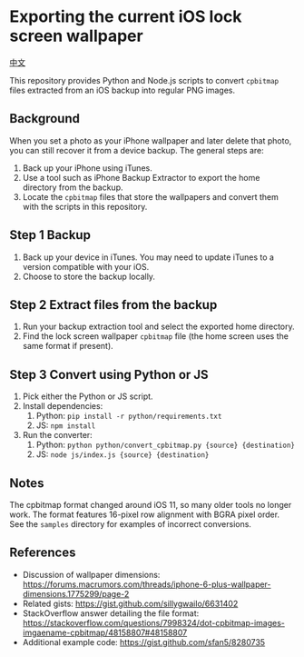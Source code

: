 # Exporting the current iOS lock screen wallpaper

[中文](README.md)

This repository provides Python and Node.js scripts to convert `cpbitmap` files
extracted from an iOS backup into regular PNG images.

## Background

When you set a photo as your iPhone wallpaper and later delete that photo, you
can still recover it from a device backup. The general steps are:

1. Back up your iPhone using iTunes.
2. Use a tool such as iPhone Backup Extractor to export the home directory
   from the backup.
3. Locate the `cpbitmap` files that store the wallpapers and convert them with
   the scripts in this repository.

## Step 1 Backup

1. Back up your device in iTunes. You may need to update iTunes to a version compatible with your iOS.
2. Choose to store the backup locally.

## Step 2 Extract files from the backup

1. Run your backup extraction tool and select the exported home directory.
2. Find the lock screen wallpaper `cpbitmap` file (the home screen uses the same
   format if present).

## Step 3 Convert using Python or JS

1. Pick either the Python or JS script.
2. Install dependencies:
   1. Python: `pip install -r python/requirements.txt`
   2. JS: `npm install`
3. Run the converter:
   1. Python: `python python/convert_cpbitmap.py {source} {destination}`
   2. JS: `node js/index.js {source} {destination}`

## Notes

The cpbitmap format changed around iOS 11, so many older tools no longer work.
The format features 16-pixel row alignment with BGRA pixel order. See the
`samples` directory for examples of incorrect conversions.

## References

* Discussion of wallpaper dimensions:
  <https://forums.macrumors.com/threads/iphone-6-plus-wallpaper-dimensions.1775299/page-2>
* Related gists:
  <https://gist.github.com/sillygwailo/6631402>
* StackOverflow answer detailing the file format:
  <https://stackoverflow.com/questions/7998324/dot-cpbitmap-images-imgaename-cpbitmap/48158807#48158807>
* Additional example code:
  <https://gist.github.com/sfan5/8280735>
